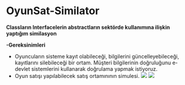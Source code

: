 # OyunSat-Similator
**Classların Interfacelerin abstractların sektörde kullanımına ilişkin yaptığım similasyon**

**-Gereksinimleri**

 - Oyuncuların sisteme kayıt olabileceği, bilgilerini güncelleyebileceği, kayıtlarını silebileceği bir ortam. Müşteri bilgilerinin doğruluğunu e-devlet sistemlerini kullanarak doğrulama yapmak istiyoruz.
 - Oyun satışı yapılabilecek satış ortamınının simulesi.
<a href="https://resimyukle.xyz/i/7fJLP0"><img src="https://i.resimyukle.xyz/7fJLP0.png" /></a>
<a href="https://resimyukle.xyz/i/0QGd8N"><img src="https://i.resimyukle.xyz/0QGd8N.png" /></a>
<!--stackedit_data:
eyJoaXN0b3J5IjpbMTY5ODMwMTMyOF19
-->